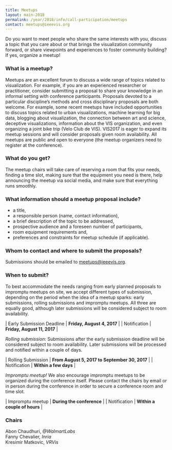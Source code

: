```yaml
---
title: Meetups
layout: main-2018
permalink: /year/2018/info/call-participation/meetups
contact: meetups@ieeevis.org
---
```


Do you want to meet people who share the same interests with you, discuss a topic that you care about or that brings the visualization community forward, or share viewpoints and experiences to foster community building? If yes, organize a meetup!

### What is a meetup?

Meetups are an excellent forum to discuss a wide range of topics related to visualization. For example, if you are an experienced researcher or practitioner, consider submitting a proposal to share your knowledge in an informal setting with conference participants. Proposals devoted to a particular discipline’s methods and cross disciplinary proposals are both welcome. For example, some recent meetups have included opportunities to discuss topics related to urban visualizations, machine learning for big data, blogging about visualization, the connection between art and science, deceptive visualizations, information about the VIS organization, and even organizing a joint bike trip (Velo Club de VIS).  VIS2017 is eager to expand its meetup sessions and will consider proposals given room availability. All meetups are public and open to everyone (the meetup organizers need to register at the conference).

### What do you get?

The meetup chairs will take care of reserving a room that fits your needs, finding a time slot, making sure that the equipment you need is there, help announcing the meetup via social media, and make sure that everything runs smoothly.

### What information should a meetup proposal include?

* a title,
* a responsible person (name, contact information),
* a brief description of the topic to be addressed,
* prospective audience and a foreseen number of participants,
* room equipment requirements and,
* preferences and constraints for meetup schedule (if applicable).

### Whom to contact and where to submit the proposals?

Submissions should be emailed to
[meetups@ieeevis.org](mailto:meetups@ieeevis.org).

### When to submit?
To best accommodate the needs ranging from early planned proposals to impromptu meetups on site, we accept different types of submission, depending on the period when the idea of a meetup sparks: early submissions, rolling submissions and impromptu meetups. All three are equally good, although later submissions will be considered subject to room availability.

| Early Submission Deadline | **Friday, August 4, 2017** |
| Notification | **Friday, August 11, 2017** |

*Rolling submission*: Submissions after the early submission deadline will be considered subject to room availability. Later submissions will be processed and notified within a couple of days.

| Rolling Submission | **From August 5, 2017 to September 30, 2017** |
| Notification | **Within a few days** |

*Impromptu meetup!* We also encourage impromptu meetups to be organized during the conference itself. Please contact the chairs by email or in person during the conference in order to secure a conference room and time slot.

| Impromptu meetup | **During the conference** |
| Notification | **Within a couple of hours** |


### Chairs

Abon Chaudhuri, *@WalmartLabs*  
Fanny Chevalier, *Inria*  
Kresimir Matkovic, *VRVis*
